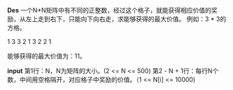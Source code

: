**Des**
一个N\*N矩阵中有不同的正整数，经过这个格子，就能获得相应价值的奖励，从左上走到右下，只能向下向右走，求能够获得的最大价值。
例如：3 * 3的方格。

1 3 3
2 1 3
2 2 1

能够获得的最大价值为：11。

**input**
第1行：N，N为矩阵的大小。(2 <= N <= 500)
第2 - N + 1行：每行N个数，中间用空格隔开，对应格子中奖励的价值。（1 <= N[i] <= 10000)